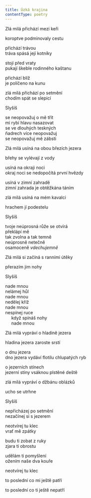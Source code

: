 ```yaml
---
title: Úzká krajina
contentType: poetry
---
```


<section>

Zlá milá přichází mezi keři

</section>

<section>

koroptve podminovaly cestu

</section>

<section>

přichází trávou  
tráva spásá její kotníky

</section>

<section>

stojí před vraty  
pukají škeble rodinného kaštanu

</section>

<section>

přichází blíž  
je políčeno na kunu

</section>

<section>

zlá milá přichází po setmění  
chodím spát se slepicí

</section>

<section>

Slyšíš

</section>

<section>

se neopovažuj o mě třít  
mi rybí hlavu nasazovat  
se ve dlouhých teskných  
ňadrech více neopovažuj  
se neopovažuj mě zábsti

</section>

<section>

Zlá milá usíná na obou březích jezera

</section>

<section>

břehy se vylévají z vody

</section>

<section>

usíná na okraji noci  
okraj noci se nedopočítá první hvězdy

</section>

<section>

usíná v zimní zahradě  
zimní zahrada je obtěžkána táním

</section>

<section>

zlá milá usíná na mém kavalci

</section>

<section>

hrachem jí podestelu

</section>

<section>

Slyšíš

</section>

<section>

tvoje neúprosná růže se otvírá  
překlápí mě  
tak zvolna a tak temně  
neúprosně netečně  
osamoceně _vdechujemně_

</section>

<section>

Zlá milá si začíná s ranními útěky

</section>

<section>

přerazím jim nohy

</section>

<section>

Slyšíš

</section>

<section>

nade mnou  
nelámej hůl  
nade mnou  
nedělej kříž  
nade mnou  
nespínej ruce  
     když spínáš nohy  
     nade mnou

</section>

<section>

Zlá milá vypráví o hladině jezera

</section>

<section>

hladina jezera zaroste srstí

</section>

<section>

o dnu jezera  
dno jezera vydáví flotilu chlupatých ryb

</section>

<section>

o jezerních stínech  
jezerní stíny vsáknou plstěné deště

</section>

<section>

zlá milá vypráví o džbánu oblázků

</section>

<section>

ucho se utrhne

</section>

<section>

Slyšíš

</section>

<section>

nepřicházej po setmění  
nezačínej si s jezerem

</section>

<section>

neotvírej tu klec  
vrať mě zpátky

</section>

<section>

budu ti zobat z ruky  
zjara ti obrostu

</section>

<section>

udělám ti pomyšlení  
ožením naše dva kouře

</section>

<section>

neotvírej tu klec

</section>

<section>

to poslední co mi ještě patří

</section>

<section>

to poslední co ti ještě nepatří

</section>
